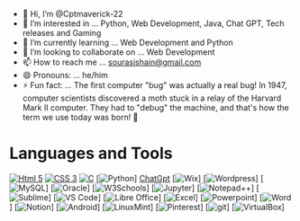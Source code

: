 - 👋 Hi, I’m @Cptmaverick-22
- 👀 I’m interested in ... Python, Web Development, Java, Chat GPT, Tech releases and Gaming
- 🌱 I’m currently learning ... Web Development and Python
- 💞️ I’m looking to collaborate on ... Web Development
- 📫 How to reach me ... sourasishain@gmail.com
- 😄 Pronouns: ... he/him
- ⚡ Fun fact: ... The first computer "bug" was actually a real bug! In 1947, computer scientists discovered a moth stuck in a relay of the Harvard Mark II computer. They had to "debug" the machine, and that's how the term we use today was born! 🐛

# Languages and Tools

[![Html 5](https://img.shields.io/badge/HTML5-E34F26?style=for-the-badge&logo=html5&logoColor=white)](https://www.geeksforgeeks.org/html5-introduction/)
[![CSS 3](https://img.shields.io/badge/CSS3-1572B6?style=for-the-badge&logo=css3&logoColor=white)](https://www.w3schools.com/css/)
[![C](https://img.shields.io/badge/C-00599C?style=for-the-badge&logo=c&logoColor=white)](https://www.w3schools.com/c/c_intro.php)
[![Python](https://img.shields.io/badge/Python-FFD43B?style=for-the-badge&logo=python&logoColor=blue)]
[ChatGpt](https://img.shields.io/badge/ChatGPT-74aa9c?style=for-the-badge&logo=openai&logoColor=white)
[![Wix](https://img.shields.io/badge/Wix-000?style=for-the-badge&logo=wix&logoColor=white)]
[![Wordpress](https://img.shields.io/badge/Wordpress-21759B?style=for-the-badge&logo=wordpress&logoColor=white)]
[![MySQL](https://img.shields.io/badge/MySQL-005C84?style=for-the-badge&logo=mysql&logoColor=white)]
[![Oracle](https://img.shields.io/badge/Oracle-F80000?style=for-the-badge&logo=Oracle&logoColor=white)]
[![W3Schools](https://img.shields.io/badge/W3Schools-04AA6D?style=for-the-badge&logo=W3Schools&logoColor=white)]
[![Jupyter](https://img.shields.io/badge/Jupyter-F37626.svg?&style=for-the-badge&logo=Jupyter&logoColor=white)]
[![Notepad++](https://img.shields.io/badge/Notepad++-90E59A.svg?style=for-the-badge&logo=notepad%2B%2B&logoColor=black)]
[![Sublime](https://img.shields.io/badge/sublime_text-%23575757.svg?&style=for-the-badge&logo=sublime-text&logoColor=important)]
[![VS Code](https://img.shields.io/badge/Visual_Studio_Code-0078D4?style=for-the-badge&logo=visual%20studio%20code&logoColor=white)]
[![Libre Office](https://img.shields.io/badge/LibreOffice-18A303?style=for-the-badge&logo=LibreOffice&logoColor=white)]
[![Excel](https://img.shields.io/badge/Microsoft_Excel-217346?style=for-the-badge&logo=microsoft-excel&logoColor=white)]
[![Powerpoint](https://img.shields.io/badge/Microsoft_PowerPoint-B7472A?style=for-the-badge&logo=microsoft-powerpoint&logoColor=white)]
[![Word](https://img.shields.io/badge/Microsoft_Word-2B579A?style=for-the-badge&logo=microsoft-word&logoColor=white)]
[![Notion](https://img.shields.io/badge/Notion-000000?style=for-the-badge&logo=notion&logoColor=white)]
[![Android](https://img.shields.io/badge/Android-3DDC84?style=for-the-badge&logo=android&logoColor=white)]
[![LinuxMint](https://img.shields.io/badge/Linux_Mint-87CF3E?style=for-the-badge&logo=linux-mint&logoColor=white)]
[![Pinterest](https://img.shields.io/badge/Pinterest-%23E60023.svg?&style=for-the-badge&logo=Pinterest&logoColor=white)]
[![git](https://img.shields.io/badge/GIT-E44C30?style=for-the-badge&logo=git&logoColor=white)]
[![VirtualBox](https://img.shields.io/badge/VirtualBox-21416b?style=for-the-badge&logo=VirtualBox&logoColor=white)]







<!---
Cptmaverick-22/Cptmaverick-22 is a ✨ special ✨ repository because its `README.md` (this file) appears on your GitHub profile.
You can click the Preview link to take a look at your changes.
--->
